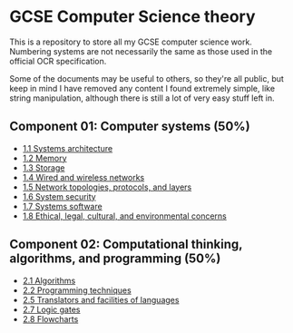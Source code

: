 # GCSE Computer Science theory

This is a repository to store all my GCSE computer science work. Numbering systems are not necessarily the same as those used in the official OCR specification.

Some of the documents may be useful to others, so they're all public, but keep in mind I have removed any content I found extremely simple, like string manipulation, although there is still a lot of very easy stuff left in.

## Component 01: Computer systems (50%)
 - [1.1 Systems architecture](/theory/01/SYSTEMS_ARCHITECTURE.md)
 - [1.2 Memory](/theory/01/MEMORY.md)
 - [1.3 Storage](/theory/01/STORAGE.md)
 - [1.4 Wired and wireless networks](/theory/01/WIRED_AND_WIRELESS_NETWORKS.md)
 - [1.5 Network topologies, protocols, and layers](/theory/01/NETWORK_TOPOLOGIES_PROTOCOLS_AND_LAYERS.md)
 - [1.6 System security](/theory/01/SYSTEM_SECURITY.md)
 - [1.7 Systems software](/theory/01/SYSTEMS_SOFTWARE.md)
 - [1.8 Ethical, legal, cultural, and environmental concerns](/theory/01/ETHICAL_LEGAL_CONCERNS.md)

## Component 02: Computational thinking, algorithms, and programming (50%)
 - [2.1 Algorithms](/theory/02/ALGORITHMS.md)
 - [2.2 Programming techniques](/theory/02/PROGRAMMING_TECHNIQUES.md)
 - [2.5 Translators and facilities of languages](/theory/02/TRANSLATORS_AND_FACILITIES.md)
 - [2.7 Logic gates](/theory/02/LOGIC_GATES.md)
 - [2.8 Flowcharts](/theory/02/FLOWCHARTS.md)
